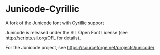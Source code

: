 # Junicode-Cyrillic
A fork of the Junicode font with Cyrillic support

Junicode is released under the SIL Open Font License (see http://scripts.sil.org/OFL for details).

For the Junicode project, see https://sourceforge.net/projects/junicode/
